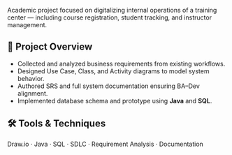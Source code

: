 Academic project focused on digitalizing internal operations of a training center — including course registration, student tracking, and instructor management.

## 📘 Project Overview
- Collected and analyzed business requirements from existing workflows.  
- Designed Use Case, Class, and Activity diagrams to model system behavior.  
- Authored SRS and full system documentation ensuring BA–Dev alignment.  
- Implemented database schema and prototype using **Java** and **SQL**.

## 🛠 Tools & Techniques
Draw.io · Java · SQL · SDLC · Requirement Analysis · Documentation  

